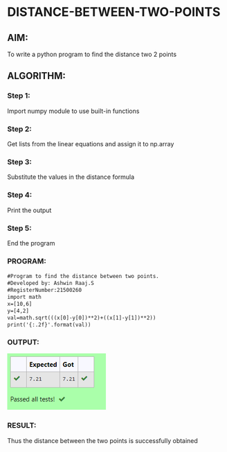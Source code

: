 # DISTANCE-BETWEEN-TWO-POINTS

## AIM:
To write a python program to find the distance two 2 points
## ALGORITHM:
### Step 1:
Import numpy module to use built-in functions 
### Step 2: 
Get lists from the linear equations and assign it to np.array
### Step 3: 
Substitute the values in the distance formula 
### Step 4: 
Print the output
### Step 5:
End the program 
### PROGRAM:
~~~
#Program to find the distance between two points.
#Developed by: Ashwin Raaj.S 
#RegisterNumber:21500260
import math
x=[10,6]
y=[4,2]
val=math.sqrt(((x[0]-y[0])**2)+((x[1]-y[1])**2))
print('{:.2f}'.format(val))
~~~ 
### OUTPUT:
![Output 1](out1.png)
### RESULT:
Thus the distance between the two points is successfully obtained

